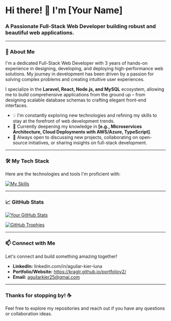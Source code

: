 # Hi there! 👋 I'm [Your Name]

### A Passionate Full-Stack Web Developer building robust and beautiful web applications.

---

### 🚀 About Me

I'm a dedicated Full-Stack Web Developer with 3 years of hands-on experience in designing, developing, and deploying high-performance web solutions. My journey in development has been driven by a passion for solving complex problems and creating intuitive user experiences.

I specialize in the **Laravel, React, Node.js, and MySQL** ecosystem, allowing me to build comprehensive applications from the ground up – from designing scalable database schemas to crafting elegant front-end interfaces.

-   💡 I'm constantly exploring new technologies and refining my skills to stay at the forefront of web development trends.
-   🌱 Currently deepening my knowledge in **[e.g., Microservices Architecture, Cloud Deployments with AWS/Azure, TypeScript]**.
-   💬 Always open to discussing new projects, collaborating on open-source initiatives, or sharing insights on full-stack development.

---

### 🛠️ My Tech Stack

Here are the technologies and tools I'm proficient with:

[![My Skills](https://skillicons.dev/icons?i=laravel,react,nodejs,mysql,php,js,html,css,git,github,vscode,tailwind,bootstrap,express,rest,linux,docker,postman)](https://skillicons.dev)



---

### 📈 GitHub Stats

[![Your GitHub Stats](https://github-readme-stats.vercel.app/api?username=kraglr&show_icons=true&theme=radical)](https://github.com/anuraghazra/github-readme-stats)

[![GitHub Trophies](https://github-profile-trophy.vercel.app/?username=kraglr&theme=radical)](https://github.com/ryo-ma/github-profile-trophy)

---

### 📫 Connect with Me

Let's connect and build something amazing together!

-   **LinkedIn:** linkedin.com/in/aguilar-kier-luna
-   **Portfolio/Website:** https://kraglr.github.io/portfoliov2/
-   **Email:** aguilarkier25@gmai.com

---

### Thanks for stopping by! ☕

Feel free to explore my repositories and reach out if you have any questions or collaboration ideas.
